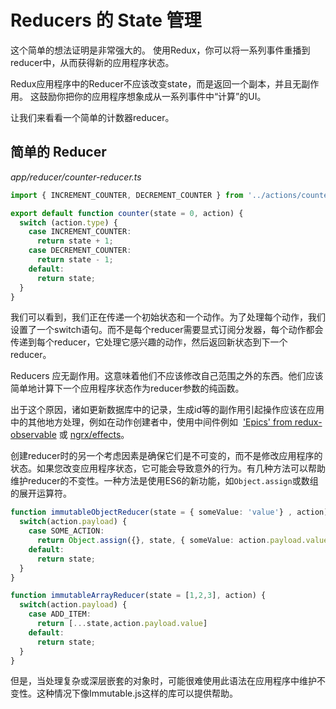 # Reducers 的 State 管理

这个简单的想法证明是非常强大的。 使用Redux，你可以将一系列事件重播到reducer中，从而获得新的应用程序状态。

Redux应用程序中的Reducer不应该改变state，而是返回一个副本，并且无副作用。 这鼓励你把你的应用程序想象成从一系列事件中“计算”的UI。

让我们来看看一个简单的计数器reducer。

## 简单的 Reducer

*app/reducer/counter-reducer.ts*

```typescript
import { INCREMENT_COUNTER, DECREMENT_COUNTER } from '../actions/counter-actions';

export default function counter(state = 0, action) {
  switch (action.type) {
    case INCREMENT_COUNTER:
      return state + 1;
    case DECREMENT_COUNTER:
      return state - 1;
    default:
      return state;
  }
}
```

我们可以看到，我们正在传递一个初始状态和一个动作。为了处理每个动作，我们设置了一个switch语句。而不是每个reducer需要显式订阅分发器，每个动作都会传递到每个reducer，它处理它感兴趣的动作，然后返回新状态到下一个reducer。

Reducers 应无副作用。这意味着他们不应该修改自己范围之外的东西。他们应该简单地计算下一个应用程序状态作为reducer参数的纯函数。

出于这个原因，诸如更新数据库中的记录，生成id等的副作用引起操作应该在应用中的其他地方处理，例如在动作创建者中，使用中间件例如  ['Epics' from redux-observable](https://github.com/redux-observable/redux-observable) 或 [ngrx/effects](https://github.com/ngrx/effects)。

创建reducer时的另一个考虑因素是确保它们是不可变的，而不是修改应用程序的状态。如果您改变应用程序状态，它可能会导致意外的行为。有几种方法可以帮助维护reducer的不变性。一种方法是使用ES6的新功能，如`Object.assign`或数组的展开运算符。

```typescript
function immutableObjectReducer(state = { someValue: 'value'} , action) {
  switch(action.payload) {
    case SOME_ACTION:
      return Object.assign({}, state, { someValue: action.payload.value });
    default:
      return state;
  }
}

function immutableArrayReducer(state = [1,2,3], action) {
  switch(action.payload) {
    case ADD_ITEM:
      return [...state,action.payload.value]
    default:
      return state;
  }
}
```

但是，当处理复杂或深层嵌套的对象时，可能很难使用此语法在应用程序中维护不变性。这种情况下像Immutable.js这样的库可以提供帮助。